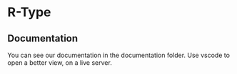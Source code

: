 # R-Type

## Documentation

You can see our documentation in the documentation folder. Use vscode to open a better view, on a live server.